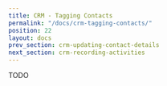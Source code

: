 ```yaml
---
title: CRM - Tagging Contacts
permalink: "/docs/crm-tagging-contacts/"
position: 22
layout: docs
prev_section: crm-updating-contact-details
next_section: crm-recording-activities
---
```


TODO
